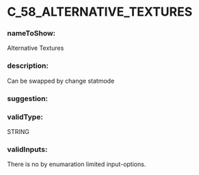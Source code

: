 

# C_58_ALTERNATIVE_TEXTURES



  


### nameToShow:
  
Alternative Textures  


### description:
  
Can be swapped by change statmode  


### suggestion:
  
  


### validType:
  
STRING  


### validInputs:
  
There is no by enumaration limited input-options.

